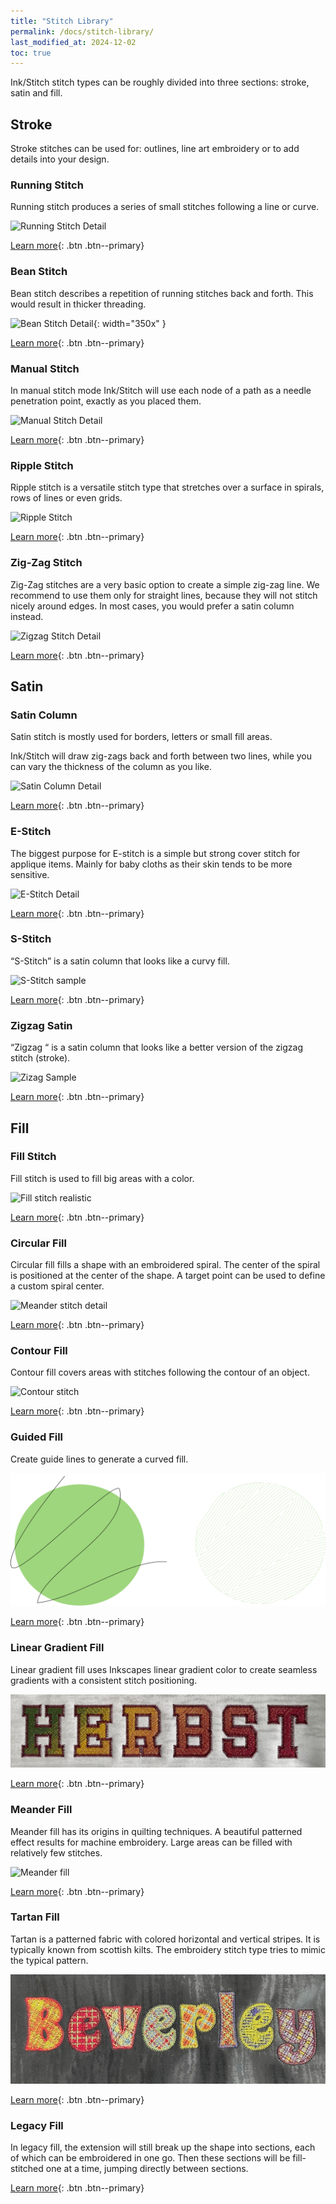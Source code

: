 ```yaml
---
title: "Stitch Library"
permalink: /docs/stitch-library/
last_modified_at: 2024-12-02
toc: true
---
```

Ink/Stitch stitch types can be roughly divided into three sections: stroke, satin and fill.

## Stroke

Stroke stitches can be used for: outlines, line art embroidery or to add details into your design.

### Running Stitch

Running stitch produces a series of small stitches following a line or curve.

![Running Stitch Detail](/assets/images/docs/running-stitch-detail.jpg)

[Learn more](/docs/stitches/running-stitch/){: .btn .btn--primary}

### Bean Stitch

Bean stitch describes a repetition of running stitches back and forth. This would result in thicker threading.

![Bean Stitch Detail](/assets/images/docs/bean-stitch-detail.jpg){: width="350x" }

[Learn more](/docs/stitches/bean-stitch/){: .btn .btn--primary}

### Manual Stitch

In manual stitch mode Ink/Stitch will use each node of a path as a needle penetration point, exactly as you placed them.

![Manual Stitch Detail](/assets/images/docs/manual-stitch-detail.png)

[Learn more](/docs/stitches/manual-stitch/){: .btn .btn--primary}

### Ripple Stitch

Ripple stitch is a versatile stitch type that stretches over a surface in spirals, rows of lines or even grids.

![Ripple Stitch](/assets/images/docs/ripplefly.jpg)

[Learn more](/docs/stitches/ripple-stitch){: .btn .btn--primary}

### Zig-Zag Stitch

Zig-Zag stitches are a very basic option to create a simple zig-zag line. We recommend to use them only for straight lines, because they will not stitch nicely around edges. In most cases, you would prefer a satin column instead.

![Zigzag Stitch Detail](/assets/images/docs/zigzag-stitch-detail.png)

[Learn more](/docs/stitches/zigzag-stitch/){: .btn .btn--primary}

## Satin

### Satin Column

Satin stitch is mostly used for borders, letters or small fill areas.

Ink/Stitch will draw zig-zags back and forth between two lines, while you can vary the thickness of the column as you like.

![Satin Column Detail](/assets/images/docs/satin-column-detail.png)

[Learn more](/docs/stitches/satin-column/){: .btn .btn--primary}

### E-Stitch

The biggest purpose for E-stitch is a simple but strong cover stitch for applique items. Mainly for baby cloths as their skin tends to be more sensitive.

![E-Stitch Detail](/assets/images/docs/e-stitch-detail.jpg)

[Learn more](/docs/stitches/e-stitch/){: .btn .btn--primary}

### S-Stitch

“S-Stitch” is a satin column that looks like a curvy fill.

![S-Stitch sample](/assets/images/docs/s-stitch-detail.png)

[Learn more](/docs/stitches/e-stitch/){: .btn .btn--primary}

### Zigzag Satin

“Zigzag “ is a satin column that looks like a better version of the zigzag stitch (stroke).

![Zizag Sample](/assets/images/docs/en/compare-satin-zigzag.png)

[Learn more](/docs/stitches/zigzag-satin-stitch/){: .btn .btn--primary}

## Fill

### Fill Stitch

Fill stitch is used to fill big areas with a color.

![Fill stitch realistic](/assets/images/docs/fill-stitch-realistic.png)

[Learn more](/docs/stitches/fill-stitch/){: .btn .btn--primary}

### Circular Fill

Circular fill fills a shape with an embroidered spiral. The center of the spiral is positioned at the center of the shape. A target point can be used to define a custom spiral center.

![Meander stitch detail](/assets/images/docs/circular-fill-detail.png)

[Learn more](/docs/stitches/circular-fill){: .btn .btn--primary}

### Contour Fill

Contour fill covers areas with stitches following the contour of an object.

![Contour stitch](/assets/images/docs/contour-fill-detail.jpg)

[Learn more](/docs/stitches/contour-fill){: .btn .btn--primary}

### Guided Fill

Create guide lines to generate a curved fill.

![Guided fill](/assets/images/docs/guided-fill-complex.svg)

[Learn more](/docs/stitches/guided-fill){: .btn .btn--primary}

### Linear Gradient Fill

Linear gradient fill uses Inkscapes linear gradient color to create seamless gradients with a consistent stitch positioning.

![Gradient sample](/assets/images/tutorials/make_tartan_font_easier/herbst.jpg)

[Learn more](/docs/stitches/linear-gradient-fill){: .btn .btn--primary}

### Meander Fill

Meander fill has its origins in quilting techniques. A beautiful patterned effect results for machine embroidery. Large areas can be filled with relatively few stitches.

![Meander fill](/assets/images/docs/meander-fill.png)

[Learn more](/docs/stitches/meander-fill){: .btn .btn--primary}

### Tartan Fill

Tartan is a patterned fabric with colored horizontal and vertical stripes. It is typically known from scottish kilts. The embroidery stitch type tries to mimic the typical pattern.

![Tartan sample](/assets/images/galleries/fonts/colorful/bev_tartan.jpg)

[Learn more](/docs/stitches/tartan-fill){: .btn .btn--primary}

### Legacy Fill

In legacy fill, the extension will still break up the shape into sections, each of which can be embroidered in one go. Then these sections will be fill-stitched one at a time, jumping directly between sections.

[Learn more](/docs/stitches/fill-stitch/#legacy-fill){: .btn .btn--primary}
